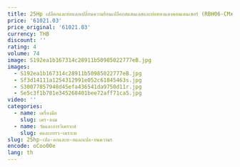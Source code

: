 ```yaml
---
title: 25Hp เปลือกและท่อแลกเปลี่ยนความร้อนเปลือกสแตนเลสและท่อทองแดงคอนเดนเซอร์ (RBH06-CMx4)
price: '61021.03'
price_original: '61021.03'
currency: THB
discount: ''
rating: 4
volume: 74
image: S192ea1b167314c28911b50985022777eB.jpg
images:
  - S192ea1b167314c28911b50985022777eB.jpg
  - Sf3d14111a1254312991e052c61845463s.jpg
  - S30077857948d45efa436541da9750d11r.jpg
  - Se5c3f1b781e345268401bee72aff71ca5.jpg
video: ''
categories:
  - name: เครื่องมือ
    slug: เคร-องม
  - name: วัดและการวิเคราะห์
    slug: ดและการว-เคราะห
slug: 25hp-เปล-อกและท-อแลกเปล-ยนความร
encode: oCoo00e
lang: th
---
```

  